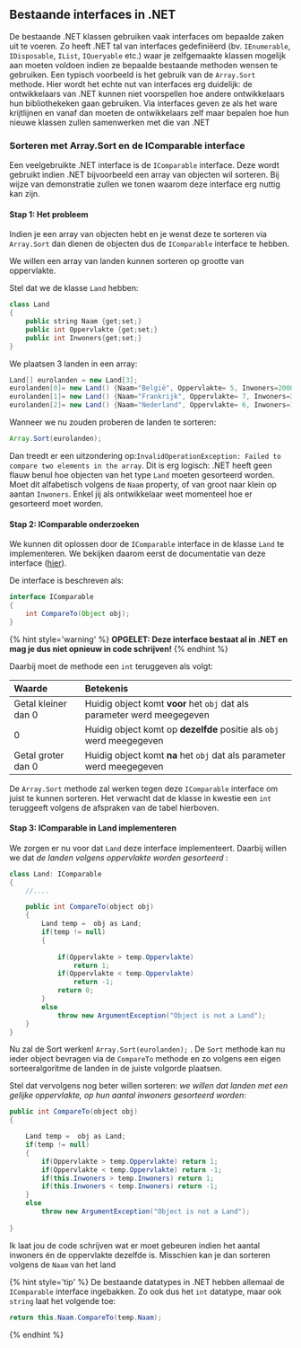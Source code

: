 ## Bestaande interfaces in .NET

De bestaande .NET klassen gebruiken vaak interfaces om bepaalde zaken uit te voeren. Zo heeft .NET tal van interfaces gedefiniëerd (bv. ``IEnumerable``, ``IDisposable``, ``IList``, ``IQueryable`` etc.) waar je zelfgemaakte klassen mogelijk aan moeten voldoen indien ze bepaalde bestaande methoden wensen te gebruiken. Een typisch voorbeeld is het gebruik van de ``Array.Sort`` methode. Hier wordt het echte nut van interfaces erg duidelijk: de ontwikkelaars van .NET kunnen niet voorspellen hoe andere ontwikkelaars hun bibliothekeken gaan gebruiken. Via interfaces geven ze als het ware krijtlijnen en vanaf dan moeten de ontwikkelaars zelf maar bepalen hoe hun nieuwe klassen zullen samenwerken met die van .NET


### Sorteren met Array.Sort en de IComparable interface

Een veelgebruikte .NET interface is de ``IComparable`` interface. Deze wordt gebruikt indien .NET bijvoorbeeld een array van objecten wil sorteren. Bij wijze van demonstratie zullen we tonen waarom deze interface erg nuttig kan zijn. 

#### Stap 1: Het probleem
Indien je een array van objecten hebt en je wenst deze te sorteren via ``Array.Sort`` dan dienen de objecten dus de ``IComparable`` interface te hebben. 

We willen een array van landen kunnen sorteren op grootte van oppervlakte.

Stel dat we de klasse ``Land`` hebben:
```java
class Land
{
    public string Naam {get;set;}
    public int Oppervlakte {get;set;}
    public int Inwoners{get;set;}
}
```
We plaatsen 3 landen in een array:
```java
Land[] eurolanden = new Land[3];
eurolanden[0]= new Land() {Naam="België", Oppervlakte= 5, Inwoners=2000};
eurolanden[1]= new Land() {Naam="Frankrijk", Oppervlakte= 7, Inwoners=2500};
eurolanden[2]= new Land() {Naam="Nederland", Oppervlakte= 6, Inwoners=1800};
```
Wanneer we nu zouden proberen de landen te sorteren:
```java
Array.Sort(eurolanden);
```
Dan treedt er een uitzondering op:``InvalidOperationException: Failed to compare two elements in the array``. Dit is erg logisch: .NET heeft geen flauw benul hoe objecten van het type ``Land`` moeten gesorteerd worden. Moet dit alfabetisch volgens de ``Naam`` property, of van groot naar klein op aantan ``Inwoners``. Enkel jij als ontwikkelaar weet momenteel hoe er gesorteerd moet worden. 

#### Stap 2: IComparable onderzoeken
We kunnen dit oplossen door de ``IComparable`` interface in de klasse ``Land`` te implementeren. We bekijken daarom eerst de documentatie van deze interface ([hier](https://msdn.microsoft.com/en-us/library/system.icomparable.aspx)).

De interface is beschreven als:

```java
interface IComparable
{
    int CompareTo(Object obj);
}
```

{% hint style='warning' %}
**OPGELET: Deze interface bestaat al in .NET en mag je dus niet opnieuw in code schrijven!**
{% endhint %}


Daarbij moet de methode een ``int`` teruggeven als volgt:

| Waarde        | Betekenis           |
|:------------- |:-------------|
| Getal kleiner dan 0      | Huidig object komt **voor** het ``obj`` dat als parameter werd meegegeven |
|  0      | Huidig object komt op **dezelfde** positie als  ``obj``  werd meegegeven |
| Getal groter dan 0      | Huidig object komt **na** het ``obj`` dat als parameter werd meegegeven |

De ``Array.Sort`` methode zal werken tegen deze ``IComparable`` interface om juist te kunnen sorteren. Het verwacht dat de klasse in kwestie een ``int`` teruggeeft volgens de afspraken van de tabel hierboven. 

#### Stap 3: IComparable in Land implementeren

We zorgen er nu voor dat ``Land`` deze interface implementeert. Daarbij willen we dat *de landen volgens oppervlakte worden gesorteerd* :
```java
class Land: IComparable
{
    //....

    public int CompareTo(object obj)
    {
        Land temp =  obj as Land;
        if(temp != null)
        { 
            
            if(Oppervlakte > temp.Oppervlakte) 
                return 1;
            if(Oppervlakte < temp.Oppervlakte) 
                return -1;
            return 0;
        }
        else
            throw new ArgumentException("Object is not a Land"); 
    }
}
```

Nu zal de Sort werken! ``Array.Sort(eurolanden);`` . De ``Sort`` methode kan nu ieder object bevragen via de ``CompareTo`` methode en zo volgens een eigen sorteeralgoritme de landen in de juiste volgorde plaatsen. 

Stel dat vervolgens nog beter willen sorteren: *we willen dat landen met een gelijke oppervlakte, op hun aantal inwoners gesorteerd worden*:
```java
public int CompareTo(object obj)
{

    Land temp =  obj as Land;
    if(temp != null)
    { 
        if(Oppervlakte > temp.Oppervlakte) return 1;
        if(Oppervlakte < temp.Oppervlakte) return -1;
        if(this.Inwoners > temp.Inwoners) return 1;
        if(this.Inwoners < temp.Inwoners) return -1;
    }
    else
        throw new ArgumentException("Object is not a Land"); 
    
}
```

Ik laat jou de code schrijven wat er moet gebeuren indien het aantal inwoners én de oppervlakte dezelfde is. Misschien kan je dan sorteren volgens de ``Naam`` van het land

{% hint style='tip' %}
De bestaande datatypes in .NET hebben allemaal de ``IComparable`` interface ingebakken. Zo ook dus het ``int`` datatype, maar ook ``string`` laat het volgende toe:

```java
return this.Naam.CompareTo(temp.Naam);
```
{% endhint %}

